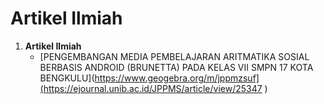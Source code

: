 # Artikel Ilmiah


1. **Artikel Ilmiah**  
   - [PENGEMBANGAN MEDIA PEMBELAJARAN ARITMATIKA SOSIAL BERBASIS ANDROID (BRUNETTA) PADA KELAS VII SMPN 17 KOTA BENGKULU](https://www.geogebra.org/m/jppmzsuf](https://ejournal.unib.ac.id/JPPMS/article/view/25347
)  
